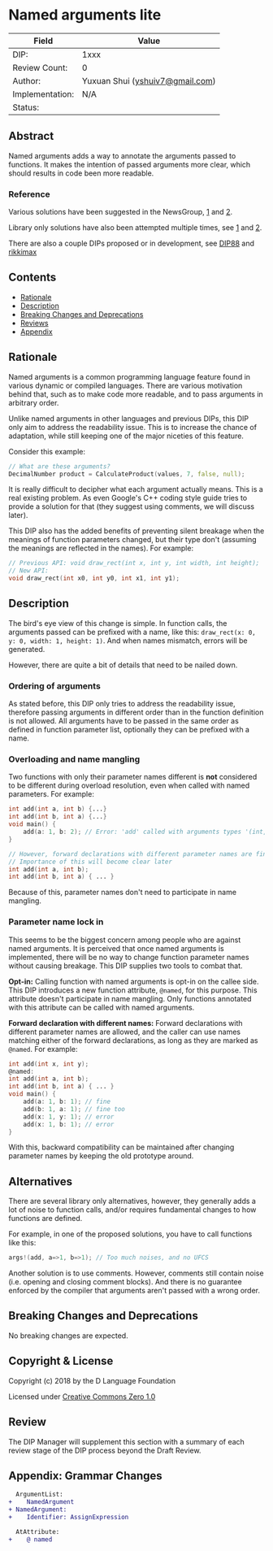 # Named arguments lite

| Field           | Value                                                           |
|-----------------|-----------------------------------------------------------------|
| DIP:            | 1xxx                                                            |
| Review Count:   | 0                                                               |
| Author:         | Yuxuan Shui (yshuiv7@gmail.com)                                 |
| Implementation: | N/A                                                             |
| Status:         |                                                                 |

## Abstract

Named arguments adds a way to annotate the arguments passed to functions. It makes the intention of passed arguments more clear, which should results in code been more readable.

### Reference

Various solutions have been suggested in the NewsGroup,  [1](https://forum.dlang.org/post/khcalesvxwdaqnzaqotb@forum.dlang.org) and [2](https://forum.dlang.org/post/n8024o$dlj$1@digitalmars.com).

Library only solutions have also been attempted multiple times, see [1](https://forum.dlang.org/post/awjuoemsnmxbfgzhgkgx@forum.dlang.org) and [2](https://github.com/CyberShadow/ae/blob/master/utils/meta/args.d).

There are also a couple DIPs proposed or in development, see [DIP88](https://wiki.dlang.org/DIP88) and [rikkimax](https://github.com/rikkimax/DIPs/blob/named_args/DIPs/DIP1xxx-RC.md)

## Contents
* [Rationale](#rationale)
* [Description](#description)
* [Breaking Changes and Deprecations](#breaking-changes-and-deprecations)
* [Reviews](#reviews)
* [Appendix](#appendix)

## Rationale

Named arguments is a common programming language feature found in various dynamic or compiled languages. There are various motivation behind that, such as to make code more readable, and to pass arguments in arbitrary order.

Unlike named arguments in other languages and previous DIPs, this DIP only aim to address the readability issue. This is to increase the chance of adaptation, while still keeping one of the major niceties of this feature.

Consider this example:

```d
// What are these arguments?
DecimalNumber product = CalculateProduct(values, 7, false, null);
```

It is really difficult to decipher what each argument actually means. This is a real existing problem. As even Google's C++ coding style guide tries to provide a solution for that (they suggest using comments, we will discuss later).

This DIP also has the added benefits of preventing silent breakage when the meanings of function parameters changed, but their type don't (assuming the meanings are reflected in the names). For example:

```d
// Previous API: void draw_rect(int x, int y, int width, int height);
// New API:
void draw_rect(int x0, int y0, int x1, int y1);
```

## Description

The bird's eye view of this change is simple. In function calls, the arguments passed can be prefixed with a name, like this: `draw_rect(x: 0, y: 0, width: 1, height: 1)`. And when names mismatch, errors will be generated.

However, there are quite a bit of details that need to be nailed down.

### Ordering of arguments

As stated before, this DIP only tries to address the readability issue, therefore passing arguments in different order than in the function definition is not allowed. All arguments have to be passed in the same order as defined in function parameter list, optionally they can be prefixed with a name.

### Overloading and name mangling

Two functions with only their parameter names different is **not** considered to be different during overload resolution, even when called with named parameters. For example:

```d
int add(int a, int b) {...}
int add(int b, int a) {...}
void main() {
    add(a: 1, b: 2); // Error: 'add' called with arguments types '(int, int)' matches both
}

// However, forward declarations with different parameter names are fine
// Importance of this will become clear later
int add(int a, int b);
int add(int b, int a) { ... }
```

Because of this, parameter names don't need to participate in name mangling.

### Parameter name lock in

This seems to be the biggest concern among people who are against named arguments. It is perceived that once named arguments is implemented, there will be no way to change function parameter names without causing breakage. This DIP supplies two tools to combat that.

**Opt-in:** Calling function with named arguments is opt-in on the callee side. This DIP introduces a new function attribute, `@named`, for this purpose. This attribute doesn't participate in name mangling. Only functions annotated with this attribute can be called with named arguments.

**Forward declaration with different names:** Forward declarations with different parameter names are allowed, and the caller can use names matching either of the forward declarations, as long as they are marked as `@named`. For example:

```d
int add(int x, int y);
@named:
int add(int a, int b);
int add(int b, int a) { ... }
void main() {
    add(a: 1, b: 1); // fine
    add(b: 1, a: 1); // fine too
    add(x: 1, y: 1); // error
    add(x: 1, b: 1); // error
}

```

With this, backward compatibility can be maintained after changing parameter names by keeping the old prototype around.

## Alternatives

There are several library only alternatives, however, they generally adds a lot of noise to function calls, and/or requires fundamental changes to how functions are defined.

For example, in one of the proposed solutions, you have to call functions like this:

```d
args!(add, a=>1, b=>1); // Too much noises, and no UFCS
```

Another solution is to use comments. However, comments still contain noise (i.e. opening and closing comment blocks). And there is no guarantee enforced by the compiler that arguments aren't passed with a wrong order.

## Breaking Changes and Deprecations

No breaking changes are expected.

## Copyright & License

Copyright (c) 2018 by the D Language Foundation

Licensed under [Creative Commons Zero 1.0](https://creativecommons.org/publicdomain/zero/1.0/legalcode.txt)

## Review

The DIP Manager will supplement this section with a summary of each review stage
of the DIP process beyond the Draft Review.

## Appendix: Grammar Changes
```diff
  ArgumentList:
+    NamedArgument
+ NamedArgument:
+    Identifier: AssignExpression

  AtAttribute:
+    @ named
```
